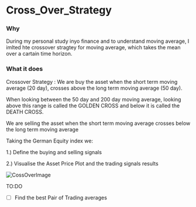 # Cross_Over_Strategy

### Why 
During my personal study inyo finance and to understand moving average, I imlted hte crossover stragtey for moving average, which takes the mean over a cartain time horizon.

### What it does

Crossover Strategy :
We are buy the asset when the short term moving average (20 day), crosses above the long term moving average (50 day).

When looking between the 50 day and 200 day moving average, looking above this range is called the GOLDEN CROSS and below it is called the DEATH CROSS.

We are selling the asset when the short term moving average crosses below the long term moving average

Taking the German Equity index we:

1.) Define the buying and selling signals

2.) Visualise the Asset Price Plot and the trading signals  results

![CossOverImage](https://github.com/EziOzoani/Cross_Over_Strategy/tree/master/Images)


TO:DO

- [ ] Find the best Pair of Trading averages
  
